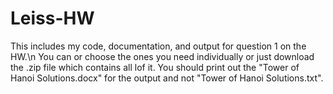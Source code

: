 # Leiss-HW

This includes my code, documentation, and output for question 1 on the HW.\n
You can or choose the ones you need individually or just download the .zip file which contains all lof it.
You should print out the "Tower of Hanoi Solutions.docx" for the output and not "Tower of Hanoi Solutions.txt".
